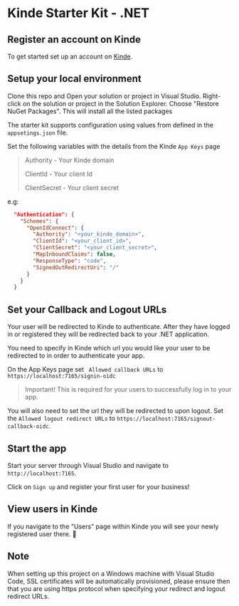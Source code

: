 # Kinde Starter Kit - .NET

## Register an account on Kinde

To get started set up an account on [Kinde](https://app.kinde.com/register).

## Setup your local environment

Clone this repo and Open your solution or project in Visual Studio. Right-click on the solution or project in the Solution Explorer. Choose "Restore NuGet Packages". This will install all the listed packages


The starter kit supports configuration using values from defined in the `appsetings.json` file.

Set the following variables with the details from the Kinde `App Keys` page

> Authority - Your Kinde domain
>
> ClientId - Your client Id
>
> ClientSecret - Your client secret

e.g:
```json
  "Authentication": {
    "Schemes": {
      "OpenIdConnect": {
        "Authority": "<your_kinde_domain>",
        "ClientId": "<your_client_id>",
        "ClientSecret": "<your_client_secret>",
        "MapInboundClaims": false,
        "ResponseType": "code",
        "SignedOutRedirectUri": "/"
      }
    }
  }
```

## Set your Callback and Logout URLs

Your user will be redirected to Kinde to authenticate. After they have logged in or registered they will be redirected back to your .NET application.

You need to specify in Kinde which url you would like your user to be redirected to in order to authenticate your app.

On the App Keys page set ` Allowed callback URLs` to `https://localhost:7165/signin-oidc`

> Important! This is required for your users to successfully log in to your app.

You will also need to set the url they will be redirected to upon logout. Set the `Allowed logout redirect URLs` to `https://localhost:7165/signout-callback-oidc`.

## Start the app

Start your server through Visual Studio and navigate to `http://localhost:7165`.

Click on `Sign up` and register your first user for your business!

## View users in Kinde

If you navigate to the "Users" page within Kinde you will see your newly registered user there. 🚀

## Note

When setting up this project on a Windows machine with Visual Studio Code, SSL certificates will be automatically provisioned, please ensure then that you are using https protocol when specifying your redirect and logout redirect URLs.
